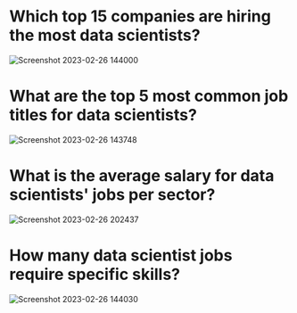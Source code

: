 # Which top 15 companies are hiring the most data scientists?
![Screenshot 2023-02-26 144000](https://user-images.githubusercontent.com/105762453/221439135-acb21cca-32dd-408a-807c-72e3700e32d4.png)

# What are the top 5 most common job titles for data scientists?
![Screenshot 2023-02-26 143748](https://user-images.githubusercontent.com/105762453/221439157-ea10d5c1-6e8b-4ea1-8211-090e2dc890b1.png)

# What is the average salary for data scientists' jobs per sector?
![Screenshot 2023-02-26 202437](https://user-images.githubusercontent.com/105762453/221465897-f529e8d7-ee4c-4a6c-9b04-bd7f3d081eef.png)

# How many data scientist jobs require specific skills?
![Screenshot 2023-02-26 144030](https://user-images.githubusercontent.com/105762453/221439207-da8c8144-16fa-462e-a8bb-90768f8644fa.png)
